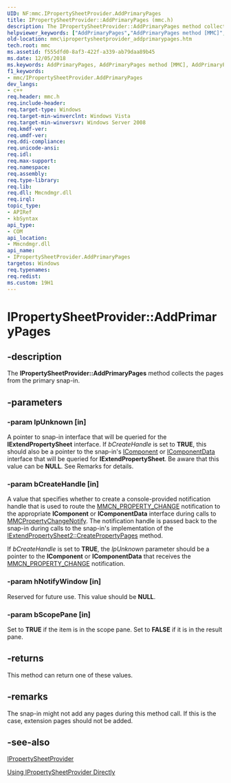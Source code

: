 ```yaml
---
UID: NF:mmc.IPropertySheetProvider.AddPrimaryPages
title: IPropertySheetProvider::AddPrimaryPages (mmc.h)
description: The IPropertySheetProvider::AddPrimaryPages method collects the pages from the primary snap-in.helpviewer_keywords: ["AddPrimaryPages","AddPrimaryPages method [MMC]","AddPrimaryPages method [MMC]","IPropertySheetProvider interface","IPropertySheetProvider interface [MMC]","AddPrimaryPages method","IPropertySheetProvider.AddPrimaryPages","IPropertySheetProvider::AddPrimaryPages","_slate_ipropertysheetprovider_addprimarypages","mmc.ipropertysheetprovider_addprimarypages","mmc/IPropertySheetProvider::AddPrimaryPages"]
old-location: mmc\ipropertysheetprovider_addprimarypages.htm
tech.root: mmc
ms.assetid: f555dfd0-8af3-422f-a339-ab79daa89b45
ms.date: 12/05/2018
ms.keywords: AddPrimaryPages, AddPrimaryPages method [MMC], AddPrimaryPages method [MMC],IPropertySheetProvider interface, IPropertySheetProvider interface [MMC],AddPrimaryPages method, IPropertySheetProvider.AddPrimaryPages, IPropertySheetProvider::AddPrimaryPages, _slate_ipropertysheetprovider_addprimarypages, mmc.ipropertysheetprovider_addprimarypages, mmc/IPropertySheetProvider::AddPrimaryPages
f1_keywords:
- mmc/IPropertySheetProvider.AddPrimaryPages
dev_langs:
- c++
req.header: mmc.h
req.include-header: 
req.target-type: Windows
req.target-min-winverclnt: Windows Vista
req.target-min-winversvr: Windows Server 2008
req.kmdf-ver: 
req.umdf-ver: 
req.ddi-compliance: 
req.unicode-ansi: 
req.idl: 
req.max-support: 
req.namespace: 
req.assembly: 
req.type-library: 
req.lib: 
req.dll: Mmcndmgr.dll
req.irql: 
topic_type:
- APIRef
- kbSyntax
api_type:
- COM
api_location:
- Mmcndmgr.dll
api_name:
- IPropertySheetProvider.AddPrimaryPages
targetos: Windows
req.typenames: 
req.redist: 
ms.custom: 19H1
---
```


# IPropertySheetProvider::AddPrimaryPages


## -description


The <b>IPropertySheetProvider::AddPrimaryPages</b> method collects the pages from the primary snap-in.


## -parameters




### -param lpUnknown [in]

A pointer to snap-in interface that will be queried for the <b>IExtendPropertySheet</b> interface. If <i>bCreateHandle</i> is set to <b>TRUE</b>, this should also be a pointer to the snap-in's 
<a href="https://docs.microsoft.com/windows/desktop/api/mmc/nn-mmc-icomponent">IComponent</a> or 
<a href="https://docs.microsoft.com/windows/desktop/api/mmc/nn-mmc-icomponentdata">IComponentData</a> interface that will be queried for <b>IExtendPropertySheet</b>. Be aware that this value can be <b>NULL</b>. See Remarks for details.


### -param bCreateHandle [in]

A value that specifies whether to create a console-provided notification handle that is used to route the <a href="https://docs.microsoft.com/previous-versions/windows/desktop/mmc/mmcn-property-change">MMCN_PROPERTY_CHANGE</a> notification to the appropriate 
<b>IComponent</b> or 
<b>IComponentData</b> interface during calls to 
<a href="https://docs.microsoft.com/windows/desktop/api/mmc/nf-mmc-mmcpropertychangenotify">MMCPropertyChangeNotify</a>. The notification handle is passed back to the snap-in during calls to the snap-in's implementation of the 
<a href="https://docs.microsoft.com/previous-versions/windows/desktop/legacy/aa814847(v=vs.85)">IExtendPropertySheet2::CreatePropertyPages</a> method.

If <i>bCreateHandle</i> is set to <b>TRUE</b>, the <i>lpUnknown</i> parameter should be a pointer to the 
<b>IComponent</b> or 
<b>IComponentData</b> that receives the <a href="https://docs.microsoft.com/previous-versions/windows/desktop/mmc/mmcn-property-change">MMCN_PROPERTY_CHANGE</a> notification.


### -param hNotifyWindow [in]

Reserved for future use. This value should be <b>NULL</b>.


### -param bScopePane [in]

Set to <b>TRUE</b> if the item is in the scope pane. Set to <b>FALSE</b> if it is in the result pane.


## -returns



This method can return one of these values.




## -remarks



The snap-in might not add any pages during this method call. If this is the case, extension pages should not be added.




## -see-also




<a href="https://docs.microsoft.com/windows/desktop/api/mmc/nn-mmc-ipropertysheetprovider">IPropertySheetProvider</a>



<a href="https://docs.microsoft.com/previous-versions/windows/desktop/mmc/using-ipropertysheetprovider-directly">Using IPropertySheetProvider Directly</a>
 

 

